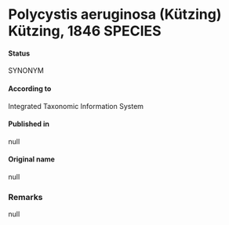 # Polycystis aeruginosa (Kützing) Kützing, 1846 SPECIES

#### Status
SYNONYM

#### According to
Integrated Taxonomic Information System

#### Published in
null

#### Original name
null

### Remarks
null